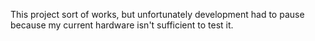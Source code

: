 This project sort of works, but unfortunately development had to pause because my current hardware isn't sufficient to test it. 